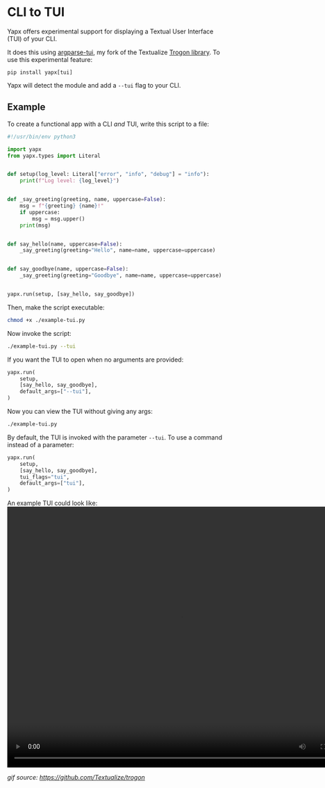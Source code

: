 # CLI to TUI

Yapx offers experimental support for displaying a Textual User Interface (TUI) of your CLI.

It does this using [argparse-tui](https://github.com/fresh2dev/argparse-tui), my fork of the Textualize [Trogon library](https://github.com/Textualize/trogon). To use this experimental feature:

```
pip install yapx[tui]
```

Yapx will detect the module and add a `--tui` flag to your CLI.

## Example

To create a functional app with a CLI *and* TUI, write this script to a file:

```python title="example-tui.py" linenums="1" hl_lines="0"
#!/usr/bin/env python3

import yapx
from yapx.types import Literal


def setup(log_level: Literal["error", "info", "debug"] = "info"):
    print(f"Log level: {log_level}")


def _say_greeting(greeting, name, uppercase=False):
    msg = f"{greeting} {name}!"
    if uppercase:
        msg = msg.upper()
    print(msg)


def say_hello(name, uppercase=False):
    _say_greeting(greeting="Hello", name=name, uppercase=uppercase)


def say_goodbye(name, uppercase=False):
    _say_greeting(greeting="Goodbye", name=name, uppercase=uppercase)


yapx.run(setup, [say_hello, say_goodbye])
```

Then, make the script executable:

```sh
chmod +x ./example-tui.py
```

Now invoke the script:

```sh
./example-tui.py --tui
```

If you want the TUI to open when no arguments are provided:

```python
yapx.run(
    setup,
    [say_hello, say_goodbye],
    default_args=["--tui"],
)
```

Now you can view the TUI without giving any args:

```sh
./example-tui.py
```

By default, the TUI is invoked with the parameter `--tui`. To use a command instead of a parameter:

```python
yapx.run(
    setup,
    [say_hello, say_goodbye],
    tui_flags="tui",
    default_args=["tui"],
)
```

An example TUI could look like:
<video width="800" height="600" controls>
  <source src="https://user-images.githubusercontent.com/554369/239734211-c9e5dabb-5624-45cb-8612-f6ecfde70362.mov" type="video/mp4">
</video>

*gif source: https://github.com/Textualize/trogon*
